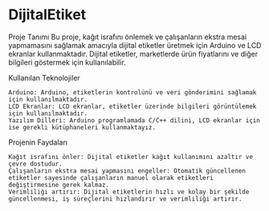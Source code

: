 # DijitalEtiket
Proje Tanımı  Bu proje, kağıt israfını önlemek ve çalışanların ekstra mesai yapmamasını sağlamak amacıyla dijital etiketler üretmek için Arduino ve LCD ekranlar kullanmaktadır. Dijital etiketler, marketlerde ürün fiyatlarını ve diğer bilgileri göstermek için kullanılabilir.

Kullanılan Teknolojiler

    Arduino: Arduino, etiketlerin kontrolünü ve veri gönderimini sağlamak için kullanılmaktadır.
    LCD Ekranlar: LCD ekranlar, etiketler üzerinde bilgileri görüntülemek için kullanılmaktadır.
    Yazılım Dilleri: Arduino programlamada C/C++ dilini, LCD ekranlar için ise gerekli kütüphaneleri kullanmaktayız.

Projenin Faydaları

    Kağıt israfını önler: Dijital etiketler kağıt kullanımını azaltır ve çevre dostudur.
    Çalışanların ekstra mesai yapmasını engeller: Otomatik güncellenen etiketler sayesinde çalışanların manuel olarak etiketleri değiştirmesine gerek kalmaz.
    Verimliliği artırır: Dijital etiketlerin hızlı ve kolay bir şekilde güncellenmesi, iş süreçlerini hızlandırır ve verimliliği artırır.
